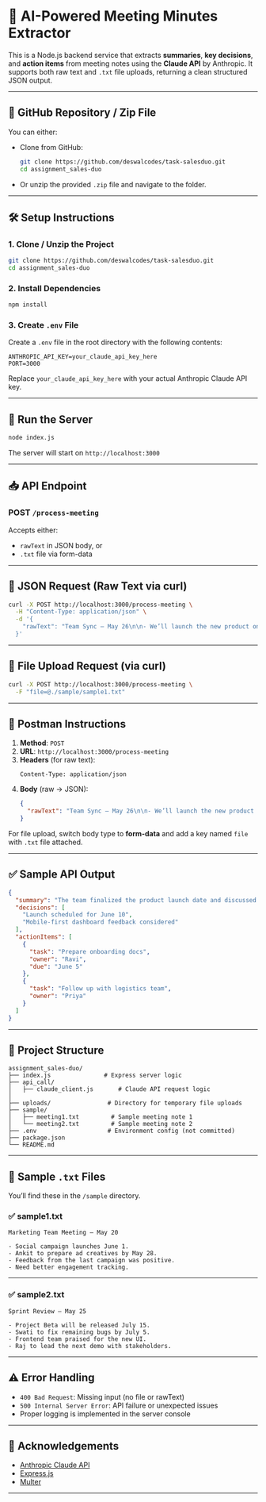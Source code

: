 # 🧠 AI-Powered Meeting Minutes Extractor

This is a Node.js backend service that extracts **summaries**, **key decisions**, and **action items** from meeting notes using the **Claude API** by Anthropic. It supports both raw text and `.txt` file uploads, returning a clean structured JSON output.

---

## 📂 GitHub Repository / Zip File

You can either:

- Clone from GitHub:
  ```bash
  git clone https://github.com/deswalcodes/task-salesduo.git
  cd assignment_sales-duo
  
  ```

- Or unzip the provided `.zip` file and navigate to the folder.

---

## 🛠️ Setup Instructions

### 1. Clone / Unzip the Project

```bash
git clone https://github.com/deswalcodes/task-salesduo.git
cd assignment_sales-duo
```

### 2. Install Dependencies

```bash
npm install
```

### 3. Create `.env` File

Create a `.env` file in the root directory with the following contents:

```env
ANTHROPIC_API_KEY=your_claude_api_key_here
PORT=3000
```

Replace `your_claude_api_key_here` with your actual Anthropic Claude API key.

---

## 🚀 Run the Server

```bash
node index.js
```

The server will start on `http://localhost:3000`

---

## 📥 API Endpoint

### POST `/process-meeting`

Accepts either:

- `rawText` in JSON body, or  
- `.txt` file via form-data

---

## 🧾 JSON Request (Raw Text via curl)

```bash
curl -X POST http://localhost:3000/process-meeting \
  -H "Content-Type: application/json" \
  -d '{
    "rawText": "Team Sync – May 26\n\n- We’ll launch the new product on June 10.\n- Ravi to prepare onboarding docs by June 5.\n- Priya will follow up with logistics team on packaging delay.\n- Beta users requested a mobile-first dashboard."
  }'
```

---

## 📁 File Upload Request (via curl)

```bash
curl -X POST http://localhost:3000/process-meeting \
  -F "file=@./sample/sample1.txt"
```

---

## 🧪 Postman Instructions

1. **Method**: `POST`  
2. **URL**: `http://localhost:3000/process-meeting`  
3. **Headers** (for raw text):
   ```
   Content-Type: application/json
   ```
4. **Body** (raw → JSON):
   ```json
   {
     "rawText": "Team Sync – May 26\n\n- We’ll launch the new product on June 10.\n- Ravi to prepare onboarding docs by June 5.\n- Priya will follow up with logistics team on packaging delay.\n- Beta users requested a mobile-first dashboard."
   }
   ```

For file upload, switch body type to **form-data** and add a key named `file` with `.txt` file attached.

---

## ✅ Sample API Output

```json
{
  "summary": "The team finalized the product launch date and discussed onboarding and logistics tasks. Feedback on a mobile-first dashboard was also shared.",
  "decisions": [
    "Launch scheduled for June 10",
    "Mobile-first dashboard feedback considered"
  ],
  "actionItems": [
    {
      "task": "Prepare onboarding docs",
      "owner": "Ravi",
      "due": "June 5"
    },
    {
      "task": "Follow up with logistics team",
      "owner": "Priya"
    }
  ]
}
```

---

## 📂 Project Structure

```
assignment_sales-duo/
├── index.js               # Express server logic
├── api_call/
│   ├── claude_client.js       # Claude API request logic
│         
├── uploads/                # Directory for temporary file uploads
├── sample/
│   ├── meeting1.txt         # Sample meeting note 1
│   └── meeting2.txt         # Sample meeting note 2
├── .env                    # Environment config (not committed)
├── package.json
└── README.md
```

---

## 📄 Sample `.txt` Files

You’ll find these in the `/sample` directory.

### ✅ sample1.txt

```
Marketing Team Meeting – May 20

- Social campaign launches June 1.
- Ankit to prepare ad creatives by May 28.
- Feedback from the last campaign was positive.
- Need better engagement tracking.
```

---

### ✅ sample2.txt

```
Sprint Review – May 25

- Project Beta will be released July 15.
- Swati to fix remaining bugs by July 5.
- Frontend team praised for the new UI.
- Raj to lead the next demo with stakeholders.
```

---

## ⚠️ Error Handling

- `400 Bad Request`: Missing input (no file or rawText)
- `500 Internal Server Error`: API failure or unexpected issues
- Proper logging is implemented in the server console

---

## 🤝 Acknowledgements

- [Anthropic Claude API](https://www.anthropic.com/)
- [Express.js](https://expressjs.com/)
- [Multer](https://github.com/expressjs/multer)

---

